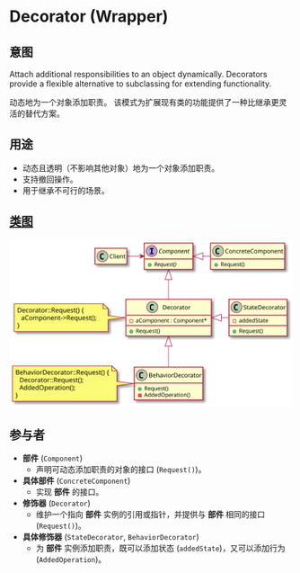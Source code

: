 # Decorator (Wrapper)

## 意图
Attach additional responsibilities to an object dynamically.
Decorators provide a flexible alternative to subclassing for extending functionality.

动态地为一个对象添加职责。
该模式为扩展现有类的功能提供了一种比继承更灵活的替代方案。

## 用途
- 动态且透明（不影响其他对象）地为一个对象添加职责。
- 支持撤回操作。
- 用于继承不可行的场景。

## [类图](./Class.txt)
![](./Class.svg)

## 参与者
- **部件** (`Component`)
  - 声明可动态添加职责的对象的接口 (`Request()`)。
- **具体部件** (`ConcreteComponent`)
  - 实现 **部件** 的接口。
- **修饰器** (`Decorator`)
  - 维护一个指向 **部件** 实例的引用或指针，并提供与 **部件** 相同的接口 (`Request()`)。
- **具体修饰器** (`StateDecorator`, `BehaviorDecorator`)
  - 为 **部件** 实例添加职责，既可以添加状态 (`addedState`)，又可以添加行为 (`AddedOperation`)。
